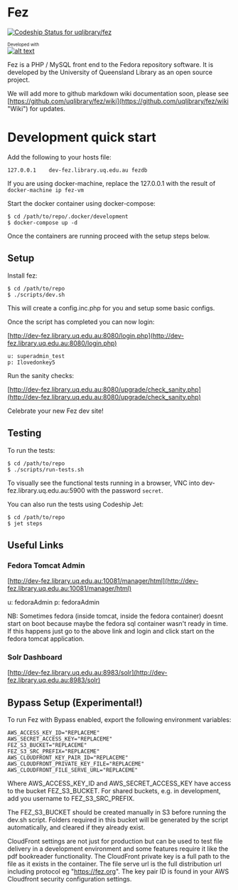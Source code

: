 # Fez

[ ![Codeship Status for uqlibrary/fez](https://codeship.com/projects/bb6396a0-7a03-0133-4c66-02b7238bd170/status?branch=master)](https://codeship.com/projects/118889)

<sub><sup>Developed with</sup></sub><br/>
[![alt text][2]][1]

  [1]: http://www.jetbrains.com/phpstorm/
  [2]: http://resources.jetbrains.com/assets/banners/jetbrains-com/phpstorm/phpstorm468x60_violet.gif (Smart IDE for PHP development with HTML, CSS &amp; JavaScript support)

Fez is a PHP / MySQL front end to the Fedora repository software. It is developed by the University of Queensland Library
as an open source project.

We will add more to github markdown wiki documentation soon, please see
[https://github.com/uqlibrary/fez/wiki](https://github.com/uqlibrary/fez/wiki "Wiki") for updates.

# Development quick start

Add the following to your hosts file:

    127.0.0.1    dev-fez.library.uq.edu.au fezdb

If you are using docker-machine, replace the 127.0.0.1 with the result of `docker-machine ip fez-vm`

Start the docker container using docker-compose:

    $ cd /path/to/repo/.docker/development
    $ docker-compose up -d

Once the containers are running proceed with the setup steps below.

## Setup

Install fez:

    $ cd /path/to/repo
    $ ./scripts/dev.sh

This will create a config.inc.php for you and setup some basic configs.

Once the script has completed you can now login:

[http://dev-fez.library.uq.edu.au:8080/login.php](http://dev-fez.library.uq.edu.au:8080/login.php)

    u: superadmin_test
    p: Ilovedonkey5

Run the sanity checks:

[http://dev-fez.library.uq.edu.au:8080/upgrade/check_sanity.php](http://dev-fez.library.uq.edu.au:8080/upgrade/check_sanity.php)

Celebrate your new Fez dev site!

## Testing

To run the tests:

    $ cd /path/to/repo
    $ ./scripts/run-tests.sh
    
To visually see the functional tests running in a browser, VNC into dev-fez.library.uq.edu.au:5900 with
the password `secret`.

You can also run the tests using Codeship Jet:

    $ cd /path/to/repo
    $ jet steps
    
## Useful Links

### Fedora Tomcat Admin

[http://dev-fez.library.uq.edu.au:10081/manager/html](http://dev-fez.library.uq.edu.au:10081/manager/html)

u: fedoraAdmin
p: fedoraAdmin

NB: Sometimes fedora (inside tomcat, inside the fedora container) doesnt start on boot because maybe the fedora sql
container wasn't ready in time. If this happens just go to the above link and login and click start on the fedora tomcat
application.

### Solr Dashboard

[http://dev-fez.library.uq.edu.au:8983/solr](http://dev-fez.library.uq.edu.au:8983/solr)

## Bypass Setup (Experimental!)

To run Fez with Bypass enabled, export the following environment variables:

    AWS_ACCESS_KEY_ID="REPLACEME"
    AWS_SECRET_ACCESS_KEY="REPLACEME"
    FEZ_S3_BUCKET="REPLACEME"
    FEZ_S3_SRC_PREFIX="REPLACEME"
    AWS_CLOUDFRONT_KEY_PAIR_ID="REPLACEME"
    AWS_CLOUDFRONT_PRIVATE_KEY_FILE="REPLACEME"
    AWS_CLOUDFRONT_FILE_SERVE_URL="REPLACEME"

Where AWS_ACCESS_KEY_ID and AWS_SECRET_ACCESS_KEY have access to the bucket FEZ_S3_BUCKET. For shared buckets, e.g. 
in development, add you username to FEZ_S3_SRC_PREFIX.

The FEZ_S3_BUCKET should be created manually in S3 before running the dev.sh script. Folders required in this bucket 
will be generated by the script automatically, and cleared if they already exist.

CloudFront settings are not just for production but can be used to test file delivery in a development environment and some features require it
like the pdf bookreader functionality. The CloudFront private key is a full path to the file as it exists in the container. The file serve url is the full distribution url including protocol
eg "https://fez.org". The key pair ID is found in your AWS Cloudfront security configuration settings.